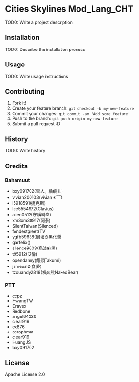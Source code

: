# Cities Skylines Mod_Lang_CHT


TODO: Write a project description

## Installation

TODO: Describe the installation process

## Usage

TODO: Write usage instructions

## Contributing

1. Fork it!
2. Create your feature branch: `git checkout -b my-new-feature`
3. Commit your changes: `git commit -am 'Add some feature'`
4. Push to the branch: `git push origin my-new-feature`
5. Submit a pull request :D

## History

TODO: Write history

## Credits

### Bahamuut
* boy091702(雪人。橘痕ㄦ)
* vivian200103(vivian＊﹋)
* i5918591(捷克斯)
* lee5554972(Clavius)
* alien0512(守護時空)
* xm3xm30917(阿泰)
* SilentTaiwan(Silenced)
* fondestgreet(TV)
* ygfb59638(崩壞の黑化醬)
* garfelix()
* silence9603(烏漆麻黑)
* t95912(艾倫)
* opendanny(饅頭Takumi)
* jamessl2(食夢)
* tzouandy2818(裸奔熊NakedBear)

### PTT
* ccpz
* HwangTW
* Dravex
* Redbone
* angel84326
* clear919
* ex876
* seraphmm
* clear919
* HuangJS
* boy091702

## License

Apache License 2.0
